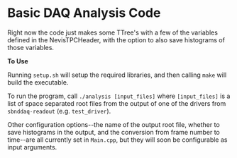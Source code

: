 # Basic DAQ Analysis Code #

Right now the code just makes some TTree's with a few of the variables
defined in the NevisTPCHeader, with the option to also save histograms
of those variables.

**To Use**

Running `setup.sh` will setup the required libraries, and then calling
`make` will build the executable. 

To run the program, call `./analysis [input_files]` where
`[input_files]` is a list of space separated root files from the output
of one of the drivers from `sbnddaq-readout` (e.g. `test_driver`). 

Other configuration options--the name of the output root file, whether
to save histograms in the output, and the conversion from frame number
to time--are all currently set in `Main.cpp`, but they will soon be
configurable as input arguments.
